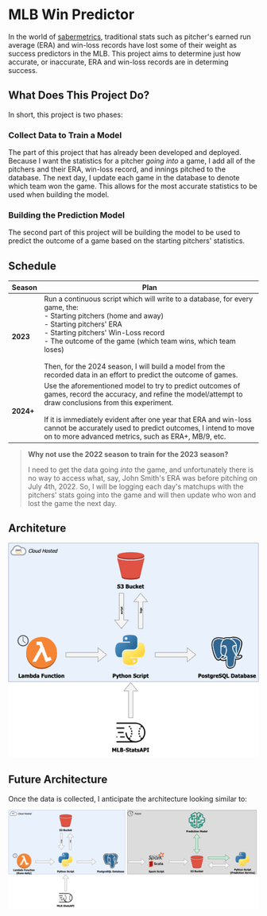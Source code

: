 # MLB Win Predictor

In the world of [sabermetrics](https://en.wikipedia.org/wiki/Sabermetrics), traditional stats such as pitcher's earned run average (ERA) and win-loss records have lost some of their weight as success predictors in the MLB. This project aims to determine just how accurate, or inaccurate, ERA and win-loss records are in determing success.

## What Does This Project Do?

In short, this project is two phases:

### Collect Data to Train a Model

The part of this project that has already been developed and deployed. Because I want the statistics for a pitcher *going into* a game, I add all of the pitchers and their ERA, win-loss record, and innings pitched to the database. The next day, I update each game in the database to denote which team won the game. This allows for the most accurate statistics to be used when building the model.

### Building the Prediction Model

The second part of this project will be building the model to be used to predict the outcome of a game based on the starting pitchers' statistics. 

## Schedule

| **Season** | **Plan**                                                                                                                                                                                                                                                                                                                                                                                  |
| ---------- | ----------------------------------------------------------------------------------------------------------------------------------------------------------------------------------------------------------------------------------------------------------------------------------------------------------------------------------------------------------------------------------------- |
| **2023**   | Run a continuous script which will write to a database, for every game, the: <br> - Starting pitchers (home and away)<br> - Starting pitchers' ERA<br> - Starting pitchers' Win-Loss record<br> - The outcome of the game (which team wins, which team loses)<br><br>Then, for the 2024 season, I will build a model from the recorded data in an effort to predict the outcome of games. |
| **2024+**  | Use the aforementioned model to try to predict outcomes of games, record the accuracy, and refine the model/attempt to draw conclusions from this experiment.<br><br> If it is immediately evident after one year that ERA and win-loss cannot be accurately used to predict outcomes, I intend to move on to more advanced metrics, such as ERA+, MB/9, etc.                             |

> **Why not use the 2022 season to train for the 2023 season?**
>
> I need to get the data going *into* the game, and unfortunately there is no way to access what, say, John Smith's ERA was before pitching on July 4th, 2022. So, I will be logging each day's matchups with the pitchers' stats going into the game and will then update who won and lost the game the next day.

## Architeture

![arch](resources/architecture_diagram.png)

## Future Architecture

Once the data is collected, I anticipate the architecture looking similar to:

![future_arch](resources/future_architecture_diagram.png)
